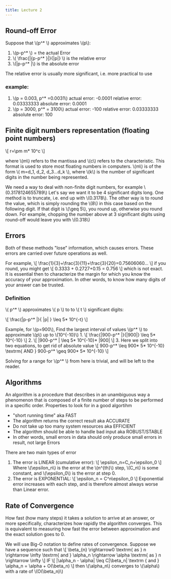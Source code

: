 ```yaml
---
title: Lecture 2
---
```


## Round-off Error

Suppose that \\(p^* \\) approximates \\(p\\):

1. \\(p-p^* \\) = the actual Error
2. \\( \frac{\|{p-p^* }\|}{\|p\|} \\) is the relative error
3. \\(|p-p^* |\\) is the absolute error

The relative error is usually more significant, i.e. more practical to use
### example:
1. \\(p = 0.003, p^* =0.0031\\)
actual error: -0.0001
relative error: 0.03333333
absolute error: 0.0001
2. \\(p = 3000, p^* = 3100\\)
actual error: -100
relative error: 0.03333333
absolute error: 100


## Finite digit numbers representation (floating point numbers)
\\[
r=\pm m* 10^c
\\]

where \\(m\\) refers to the mantissa and \\(c\\) refers to the characteristic.
This format is used to store most floating numbers in computers.
\\(m\\) is of the form \\( m=d_1, d_2, d_3...d_k \\), where \\(k\\) is the number of significant digits in the number being represented.

We need a way to deal with non-finite digit numbers, for example
\\(0.3178124655789\\)
Let's say we want it to be 4 significant digits long. One method is to truncate, i.e. end up with \\(0.3178\\).
The other way is to round the value, which is simply rounding the \\(8\\) in this case based on the following digit. If that digit is \\(\geq 5\\), you round up, otherwise you round down.
For example, chopping the number above at 3 significant digits using round-off would leave you with \\(0.318\\)

## Errors
Both of these methods "lose" information, which causes errors. These errors are carried over future operations as well.

For example,
\\[
\frac{1}{3}+\frac{3}{11}+\frac{3}{20}=0.75606060...
\\]
if you round, you might get
\\[
0.3333 + 0.2727+0.15 = 0.756
\\]
which is not exact. It is essential then to characterize the margin for which you know the accuracy of your approximation. In other words, to know how many digits of your answer can be trusted.

### Definition
\\( p^* \\) approximates \\( p \\) to to \\( t \\) significant digits:

\\[
\frac{|p-p^* |}{ |p| } \leq 5* 10^{-t}
\\]

Example, for \\(p=900\\), Find the largest interval of values \\(p^* \\) to approximate \\(p\\) up to \\(10^{-10}\\)
1.
\\[
\frac{|900-p^* |}{|900|} \leq 5* 10^{-10}
\\]
2.
\\[
|900-p^* | \leq 5* 10^{-10}* |900|
\\]
3. Here we split into two equations, to get rid of absolute value
\\[
900-p^* \leq 900* 5* 10^{-10} \textrm{ AND } 900-p^* \geq 900* 5* 10^{-10}
\\]

Solving for a range for \\(p^* \\) from here is trivial, and will be left to the reader.


## Algorithms
An algorithm is a procedure that describes in an unambiguous way a phenomenon that is composed of a finite number of steps to be performed in a specific order.
Properties to look for in a good algortihm
* "short running time" aka FAST
* The algorithm returns the correct result aka ACCURATE
* Do not take up too many system resources aka EFFICIENT
* The algorithm should be able to handle bad input aka ROBUST/STABLE
* In other words, small errors in data should only produce small errors in result, not large Errors

There are two main types of error
1. The error is LINEAR (cumulative error):
\\[
\epsilon_n=C_n+\epsilon_0
\\]
Where \\(\epsilon_n\\) is the error at the \\(n^{th}\\) step, \\(C_n\\) is some constant, and \\(\epsilon_0\\) is the error at step 0.
2. The error is EXPONENTIAL:
\\[
\epsilon_n = C^n\epsilon_0
\\]
Exponential error increases with each step, and is therefore almost always worse than Linear error.
## Rate of Convergence
How fast (how many steps) it takes a solution to arrive at an answer, or more specifically, characterizes how rapidly the algorithm converges.
This is equivalent to measuring how fast the error between approximation and the exact solution goes to 0.

We will use Big-O notation to define rates of convergence. Suppose we have a sequence such that
\\[
\beta_{n} \rightarrow0 \textrm{ as } n \rightarrow \infty \textrm{ and } \alpha_n \rightarrow \alpha \textrm{ as } n \rightarrow \infty
\\]
IF
\\[
|\alpha_n - \alpha| \leq C|\beta_n| \textrm { and } \alpha_n = \alpha + O(\beta_n)
\\]
then \\(\alpha_n\\) converges to \\(\alpha\\) with a rate of \\(O(\beta_n)\\)
